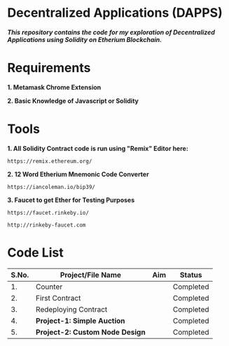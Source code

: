 # Decentralized Applications (DAPPS)

***This repository contains the code for my exploration of Decentralized Applications using Solidity on Etherium Blockchain.***

# Requirements

**1. Metamask Chrome Extension**

**2. Basic Knowledge of Javascript or Solidity**

# Tools

**1. All Solidity Contract code is run using "Remix" Editor here:**

```
https://remix.ethereum.org/
```

**2. 12 Word Etherium Mnemonic Code Converter**

```
https://iancoleman.io/bip39/
```

**3. Faucet to get Ether for Testing Purposes**

```
https://faucet.rinkeby.io/
```

```
http://rinkeby-faucet.com
```

# Code List

| S.No. |               Project/File Name               |                       Aim                       |   Status    |
| ----- | --------------------------------------------- | ----------------------------------------------- | ----------- |
|   1.  | Counter | | Completed |
|   2.  | First Contract | | Completed |
|   3.  | Redeploying Contract | | Completed |
|   4.  | **Project-1: Simple Auction** | | Completed |
|   5.  | **Project-2: Custom Node Design** | | Completed |
